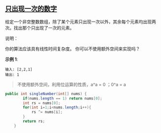 ## [只出现一次的数字](https://leetcode-cn.com/problems/single-number/)

给定一个非空整数数组，除了某个元素只出现一次以外，其余每个元素均出现两次。找出那个只出现了一次的元素。

说明：

你的算法应该具有线性时间复杂度。 你可以不使用额外空间来实现吗？

**示例 1**:

```
输入: [2,2,1]
输出: 1
```

> 不使用额外空间，利用位运算的性质，a^a = 0 ；0^a = a

```java
public int singleNumber(int[] nums) {
        if(nums.length == 1) return nums[0];
        int rs = nums[0];
        for(int i=1;i<nums.length;i++){
            rs ^= nums[i];
        }
        return rs;
    }
```

